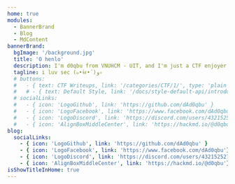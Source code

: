 ```yaml
---
home: true
modules:
  - BannerBrand
  - Blog
  - MdContent
bannerBrand:
  bgImage: '/background.jpg'
  title: 'O henlo'
  description: I'm d0qbu from VNUHCM - UIT, and I'm just a CTF enjoyer
  tagline: i luv sec (๑•̀ㅂ•́)و✧
  # buttons:
  #   - { text: CTF Writeups, link: '/categories/CTF/1/', type: 'plain' }
  #   # - { text: Default Style, link: '/docs/style-default-api/introduce', type: 'plain' }
  # socialLinks:
  #   - { icon: 'LogoGithub', link: 'https://github.com/dAd0qbu' }
  #   - { icon: 'LogoFacebook', link: 'https://www.facebook.com/dAd0qbu'}
  #   - { icon: 'LogoDiscord', link: 'https://discord.com/users/432152527530754048'}
  #   - { icon: 'AlignBoxMiddleCenter', link: 'https://hackmd.io/@d0qbu'}
blog:
  socialLinks:
    - { icon: 'LogoGithub', link: 'https://github.com/dAd0qbu' }
    - { icon: 'LogoFacebook', link: 'https://www.facebook.com/dAd0qbu'}
    - { icon: 'LogoDiscord', link: 'https://discord.com/users/432152527530754048'}
    - { icon: 'AlignBoxMiddleCenter', link: 'https://hackmd.io/@d0qbu'}
isShowTitleInHome: true 
---
```



